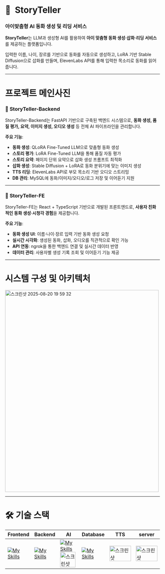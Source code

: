 # 📖  **StoryTeller**

### 아이맞춤형 AI 동화 생성 및 리딩 서비스

**StoryTeller**는 LLM과 생성형 AI를 활용하여 **아이 맞춤형 동화 생성·삽화·리딩 서비스**를 제공하는  플랫폼입니다.

 입력한 이름, 나이, 장르를 기반으로 동화를 자동으로 생성하고, LoRA 기반 Stable Diffusion으로 삽화를 만들며, ElevenLabs API를 통해 입력한 목소리로 동화를 읽어줍니다.

---

# 프로젝트 메인사진

### 📍 **StoryTeller-Backend**

StoryTeller-Backend는 FastAPI 기반으로 구축된 백엔드 시스템으로, **동화 생성, 품질 평가, 요약, 이미지 생성, 오디오 생성** 등 전체 AI 파이프라인을 관리합니다.

**주요 기능**:

- **동화 생성**: QLoRA Fine-Tuned LLM으로 맞춤형 동화 생성
- **스토리 평가**: LoRA Fine-Tuned LLM을 통해 품질 자동 평가
- **스토리 요약**: 페이지 단위 요약으로 삽화 생성 프롬프트 최적화
- **삽화 생성**: Stable Diffusion + LoRA로 동화 분위기에 맞는 이미지 생성
- **TTS 리딩**: ElevenLabs API로 부모 목소리 기반 오디오 스트리밍
- **DB 관리**: MySQL에 동화/이미지/오디오/로그 저장 및 이어듣기 지원

  
---

### 📍 **StoryTeller-FE**

StoryTeller-FE는 React + TypeScript 기반으로 개발된 프론트엔드로, **사용자 친화적인 동화 생성·시청각 경험**을 제공합니다.

**주요 기능**:

- **동화 생성 UI**: 이름·나이·장르 입력 기반 동화 생성 요청
- **실시간 시각화**: 생성된 동화, 삽화, 오디오를 직관적으로 확인 가능
- **API 연동**: ngrok을 통한 백엔드 연결 및 실시간 데이터 반영
- **데이터 관리**: 사용자별 생성 기록 조회 및 이어듣기 기능 제공

---

# **시스템 구성 및 아키텍처**
<img width="500" height="657" alt="스크린샷 2025-08-20 19 59 32" src="https://github.com/user-attachments/assets/f7f20d4b-339f-43bd-abfb-43660eb08c19" />



---

# **🛠️ 기술 스택**

| **Frontend**       |  **Backend**     | **AI**     | **Database**     | **TTS**     | **server**     |
|------------|--------------|--------------|--------------|--------------|--------------|
| [![My Skills](https://skillicons.dev/icons?i=react)](https://skillicons.dev) | [![My Skills](https://skillicons.dev/icons?i=fastapi)](https://skillicons.dev) | [![My Skills](https://skillicons.dev/icons?i=pytorch)](https://skillicons.dev) <img width="50" height="50" alt="스크린샷 2025-08-20 20 08 26" src="https://github.com/user-attachments/assets/e660b773-7cf3-484c-878b-afa4eb04356d" /> | [![My Skills](https://skillicons.dev/icons?i=mysql)](https://skillicons.dev) | <img width="70" height="50" alt="스크린샷 2025-08-20 20 11 41" src="https://github.com/user-attachments/assets/5e12cede-e606-40cb-84f5-60509bc6517f" />  | <img width="70" height="50" alt="스크린샷 2025-08-20 20 13 39" src="https://github.com/user-attachments/assets/a556b245-af0b-48eb-ae35-5d2feaeedc4e" /> | 
